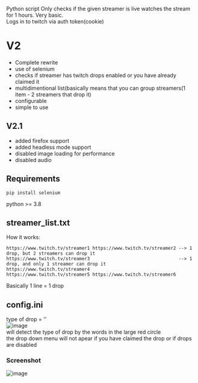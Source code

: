 Python script
Only checks if the given streamer is live 
watches the stream for 1 hours. Very basic.<br/>
Logs in to twitch via auth token(cookie)<br/>
# V2
* Complete rewrite
* use of selenium
* checks if streamer has twitch drops enabled or you have already claimed it
* multidimentional list(basically means that you can group streamers(1 item - 2 streamers that drop it)
* configurable
* simple to use
## V2.1
* added firefox support
* added headless mode support
* disabled image loading for performance
* disabled audio
## Requirements
```
pip install selenium
```
python >= 3.8
 
## streamer_list.txt
How it works:
```
https://www.twitch.tv/streamer1 https://www.twitch.tv/streamer2 --> 1 drop, but 2 streamers can drop it
https://www.twitch.tv/streamer3                                 --> 1 drop, and only 1 streamer can drop it
https://www.twitch.tv/streamer4
https://www.twitch.tv/streamer5 https://www.twitch.tv/streamer6  
``` 
Basically 1 line = 1 drop
## config.ini
type of drop = ''<br/>
![image](https://github.com/user-attachments/assets/1b212ccf-7a9c-4afb-be32-e1977b0050d3)<br/>
will detect the type of drop by the words in the large red circle<br/>
the drop down menu will not apear if you have claimed the drop or if drops are disabled
### Screenshot
![image](https://github.com/user-attachments/assets/da3411d2-9015-44ad-9160-ef56e775275f)
